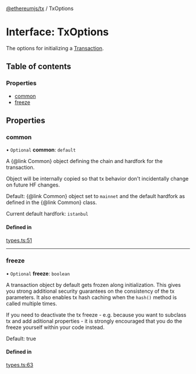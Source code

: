 [@ethereumjs/tx](../README.md) / TxOptions

# Interface: TxOptions

The options for initializing a [Transaction](../classes/Transaction.md).

## Table of contents

### Properties

- [common](TxOptions.md#common)
- [freeze](TxOptions.md#freeze)

## Properties

### common

• `Optional` **common**: `default`

A {@link Common} object defining the chain and hardfork for the transaction.

Object will be internally copied so that tx behavior don't incidentally
change on future HF changes.

Default: {@link Common} object set to `mainnet` and the default hardfork as defined in the {@link Common} class.

Current default hardfork: `istanbul`

#### Defined in

[types.ts:51](https://github.com/ethereumjs/ethereumjs-monorepo/blob/master/packages/tx/src/types.ts#L51)

___

### freeze

• `Optional` **freeze**: `boolean`

A transaction object by default gets frozen along initialization. This gives you
strong additional security guarantees on the consistency of the tx parameters.
It also enables tx hash caching when the `hash()` method is called multiple times.

If you need to deactivate the tx freeze - e.g. because you want to subclass tx and
add aditional properties - it is strongly encouraged that you do the freeze yourself
within your code instead.

Default: true

#### Defined in

[types.ts:63](https://github.com/ethereumjs/ethereumjs-monorepo/blob/master/packages/tx/src/types.ts#L63)
